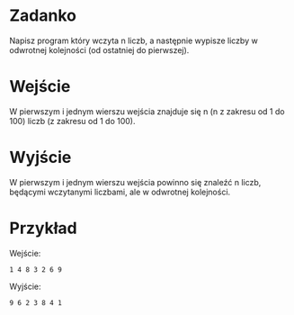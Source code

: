 # Zadanko
Napisz program który wczyta n liczb, a następnie wypisze liczby w odwrotnej kolejności (od ostatniej do pierwszej).

# Wejście
W pierwszym i jednym wierszu wejścia znajduje się n (n z zakresu od 1 do 100) liczb (z zakresu od 1 do 100).

# Wyjście
W pierwszym i jednym wierszu wejścia powinno się znaleźć n liczb, będącymi wczytanymi liczbami, ale w odwrotnej kolejności.

# Przykład
Wejście:
```
1 4 8 3 2 6 9
```
Wyjście:
```
9 6 2 3 8 4 1
```